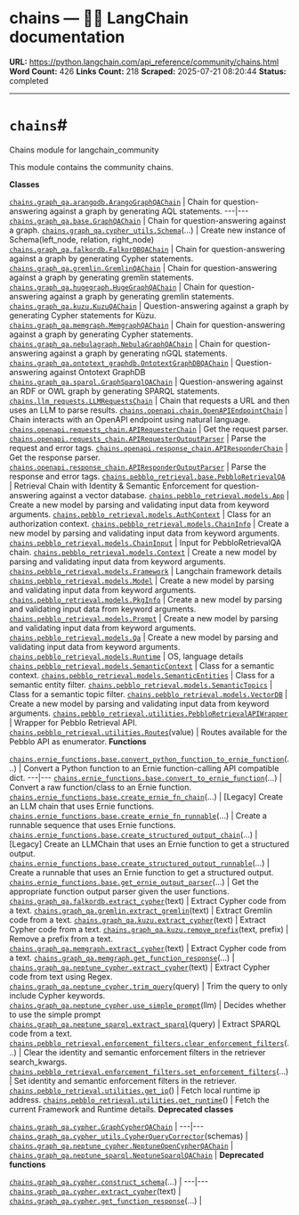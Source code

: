 # chains — 🦜🔗 LangChain  documentation

**URL:** https://python.langchain.com/api_reference/community/chains.html
**Word Count:** 426
**Links Count:** 218
**Scraped:** 2025-07-21 08:20:44
**Status:** completed

---

# `chains`\#

Chains module for langchain\_community

This module contains the community chains.

**Classes**

[`chains.graph_qa.arangodb.ArangoGraphQAChain`](https://python.langchain.com/api_reference/community/chains/langchain_community.chains.graph_qa.arangodb.ArangoGraphQAChain.html#langchain_community.chains.graph_qa.arangodb.ArangoGraphQAChain "langchain_community.chains.graph_qa.arangodb.ArangoGraphQAChain") | Chain for question-answering against a graph by generating AQL statements.   ---|---   [`chains.graph_qa.base.GraphQAChain`](https://python.langchain.com/api_reference/community/chains/langchain_community.chains.graph_qa.base.GraphQAChain.html#langchain_community.chains.graph_qa.base.GraphQAChain "langchain_community.chains.graph_qa.base.GraphQAChain") | Chain for question-answering against a graph.   [`chains.graph_qa.cypher_utils.Schema`](https://python.langchain.com/api_reference/community/chains/langchain_community.chains.graph_qa.cypher_utils.Schema.html#langchain_community.chains.graph_qa.cypher_utils.Schema "langchain_community.chains.graph_qa.cypher_utils.Schema")\(...\) | Create new instance of Schema\(left\_node, relation, right\_node\)   [`chains.graph_qa.falkordb.FalkorDBQAChain`](https://python.langchain.com/api_reference/community/chains/langchain_community.chains.graph_qa.falkordb.FalkorDBQAChain.html#langchain_community.chains.graph_qa.falkordb.FalkorDBQAChain "langchain_community.chains.graph_qa.falkordb.FalkorDBQAChain") | Chain for question-answering against a graph by generating Cypher statements.   [`chains.graph_qa.gremlin.GremlinQAChain`](https://python.langchain.com/api_reference/community/chains/langchain_community.chains.graph_qa.gremlin.GremlinQAChain.html#langchain_community.chains.graph_qa.gremlin.GremlinQAChain "langchain_community.chains.graph_qa.gremlin.GremlinQAChain") | Chain for question-answering against a graph by generating gremlin statements.   [`chains.graph_qa.hugegraph.HugeGraphQAChain`](https://python.langchain.com/api_reference/community/chains/langchain_community.chains.graph_qa.hugegraph.HugeGraphQAChain.html#langchain_community.chains.graph_qa.hugegraph.HugeGraphQAChain "langchain_community.chains.graph_qa.hugegraph.HugeGraphQAChain") | Chain for question-answering against a graph by generating gremlin statements.   [`chains.graph_qa.kuzu.KuzuQAChain`](https://python.langchain.com/api_reference/community/chains/langchain_community.chains.graph_qa.kuzu.KuzuQAChain.html#langchain_community.chains.graph_qa.kuzu.KuzuQAChain "langchain_community.chains.graph_qa.kuzu.KuzuQAChain") | Question-answering against a graph by generating Cypher statements for Kùzu.   [`chains.graph_qa.memgraph.MemgraphQAChain`](https://python.langchain.com/api_reference/community/chains/langchain_community.chains.graph_qa.memgraph.MemgraphQAChain.html#langchain_community.chains.graph_qa.memgraph.MemgraphQAChain "langchain_community.chains.graph_qa.memgraph.MemgraphQAChain") | Chain for question-answering against a graph by generating Cypher statements.   [`chains.graph_qa.nebulagraph.NebulaGraphQAChain`](https://python.langchain.com/api_reference/community/chains/langchain_community.chains.graph_qa.nebulagraph.NebulaGraphQAChain.html#langchain_community.chains.graph_qa.nebulagraph.NebulaGraphQAChain "langchain_community.chains.graph_qa.nebulagraph.NebulaGraphQAChain") | Chain for question-answering against a graph by generating nGQL statements.   [`chains.graph_qa.ontotext_graphdb.OntotextGraphDBQAChain`](https://python.langchain.com/api_reference/community/chains/langchain_community.chains.graph_qa.ontotext_graphdb.OntotextGraphDBQAChain.html#langchain_community.chains.graph_qa.ontotext_graphdb.OntotextGraphDBQAChain "langchain_community.chains.graph_qa.ontotext_graphdb.OntotextGraphDBQAChain") | Question-answering against Ontotext GraphDB   [`chains.graph_qa.sparql.GraphSparqlQAChain`](https://python.langchain.com/api_reference/community/chains/langchain_community.chains.graph_qa.sparql.GraphSparqlQAChain.html#langchain_community.chains.graph_qa.sparql.GraphSparqlQAChain "langchain_community.chains.graph_qa.sparql.GraphSparqlQAChain") | Question-answering against an RDF or OWL graph by generating SPARQL statements.   [`chains.llm_requests.LLMRequestsChain`](https://python.langchain.com/api_reference/community/chains/langchain_community.chains.llm_requests.LLMRequestsChain.html#langchain_community.chains.llm_requests.LLMRequestsChain "langchain_community.chains.llm_requests.LLMRequestsChain") | Chain that requests a URL and then uses an LLM to parse results.   [`chains.openapi.chain.OpenAPIEndpointChain`](https://python.langchain.com/api_reference/community/chains/langchain_community.chains.openapi.chain.OpenAPIEndpointChain.html#langchain_community.chains.openapi.chain.OpenAPIEndpointChain "langchain_community.chains.openapi.chain.OpenAPIEndpointChain") | Chain interacts with an OpenAPI endpoint using natural language.   [`chains.openapi.requests_chain.APIRequesterChain`](https://python.langchain.com/api_reference/community/chains/langchain_community.chains.openapi.requests_chain.APIRequesterChain.html#langchain_community.chains.openapi.requests_chain.APIRequesterChain "langchain_community.chains.openapi.requests_chain.APIRequesterChain") | Get the request parser.   [`chains.openapi.requests_chain.APIRequesterOutputParser`](https://python.langchain.com/api_reference/community/chains/langchain_community.chains.openapi.requests_chain.APIRequesterOutputParser.html#langchain_community.chains.openapi.requests_chain.APIRequesterOutputParser "langchain_community.chains.openapi.requests_chain.APIRequesterOutputParser") | Parse the request and error tags.   [`chains.openapi.response_chain.APIResponderChain`](https://python.langchain.com/api_reference/community/chains/langchain_community.chains.openapi.response_chain.APIResponderChain.html#langchain_community.chains.openapi.response_chain.APIResponderChain "langchain_community.chains.openapi.response_chain.APIResponderChain") | Get the response parser.   [`chains.openapi.response_chain.APIResponderOutputParser`](https://python.langchain.com/api_reference/community/chains/langchain_community.chains.openapi.response_chain.APIResponderOutputParser.html#langchain_community.chains.openapi.response_chain.APIResponderOutputParser "langchain_community.chains.openapi.response_chain.APIResponderOutputParser") | Parse the response and error tags.   [`chains.pebblo_retrieval.base.PebbloRetrievalQA`](https://python.langchain.com/api_reference/community/chains/langchain_community.chains.pebblo_retrieval.base.PebbloRetrievalQA.html#langchain_community.chains.pebblo_retrieval.base.PebbloRetrievalQA "langchain_community.chains.pebblo_retrieval.base.PebbloRetrievalQA") | Retrieval Chain with Identity & Semantic Enforcement for question-answering against a vector database.   [`chains.pebblo_retrieval.models.App`](https://python.langchain.com/api_reference/community/chains/langchain_community.chains.pebblo_retrieval.models.App.html#langchain_community.chains.pebblo_retrieval.models.App "langchain_community.chains.pebblo_retrieval.models.App") | Create a new model by parsing and validating input data from keyword arguments.   [`chains.pebblo_retrieval.models.AuthContext`](https://python.langchain.com/api_reference/community/chains/langchain_community.chains.pebblo_retrieval.models.AuthContext.html#langchain_community.chains.pebblo_retrieval.models.AuthContext "langchain_community.chains.pebblo_retrieval.models.AuthContext") | Class for an authorization context.   [`chains.pebblo_retrieval.models.ChainInfo`](https://python.langchain.com/api_reference/community/chains/langchain_community.chains.pebblo_retrieval.models.ChainInfo.html#langchain_community.chains.pebblo_retrieval.models.ChainInfo "langchain_community.chains.pebblo_retrieval.models.ChainInfo") | Create a new model by parsing and validating input data from keyword arguments.   [`chains.pebblo_retrieval.models.ChainInput`](https://python.langchain.com/api_reference/community/chains/langchain_community.chains.pebblo_retrieval.models.ChainInput.html#langchain_community.chains.pebblo_retrieval.models.ChainInput "langchain_community.chains.pebblo_retrieval.models.ChainInput") | Input for PebbloRetrievalQA chain.   [`chains.pebblo_retrieval.models.Context`](https://python.langchain.com/api_reference/community/chains/langchain_community.chains.pebblo_retrieval.models.Context.html#langchain_community.chains.pebblo_retrieval.models.Context "langchain_community.chains.pebblo_retrieval.models.Context") | Create a new model by parsing and validating input data from keyword arguments.   [`chains.pebblo_retrieval.models.Framework`](https://python.langchain.com/api_reference/community/chains/langchain_community.chains.pebblo_retrieval.models.Framework.html#langchain_community.chains.pebblo_retrieval.models.Framework "langchain_community.chains.pebblo_retrieval.models.Framework") | Langchain framework details   [`chains.pebblo_retrieval.models.Model`](https://python.langchain.com/api_reference/community/chains/langchain_community.chains.pebblo_retrieval.models.Model.html#langchain_community.chains.pebblo_retrieval.models.Model "langchain_community.chains.pebblo_retrieval.models.Model") | Create a new model by parsing and validating input data from keyword arguments.   [`chains.pebblo_retrieval.models.PkgInfo`](https://python.langchain.com/api_reference/community/chains/langchain_community.chains.pebblo_retrieval.models.PkgInfo.html#langchain_community.chains.pebblo_retrieval.models.PkgInfo "langchain_community.chains.pebblo_retrieval.models.PkgInfo") | Create a new model by parsing and validating input data from keyword arguments.   [`chains.pebblo_retrieval.models.Prompt`](https://python.langchain.com/api_reference/community/chains/langchain_community.chains.pebblo_retrieval.models.Prompt.html#langchain_community.chains.pebblo_retrieval.models.Prompt "langchain_community.chains.pebblo_retrieval.models.Prompt") | Create a new model by parsing and validating input data from keyword arguments.   [`chains.pebblo_retrieval.models.Qa`](https://python.langchain.com/api_reference/community/chains/langchain_community.chains.pebblo_retrieval.models.Qa.html#langchain_community.chains.pebblo_retrieval.models.Qa "langchain_community.chains.pebblo_retrieval.models.Qa") | Create a new model by parsing and validating input data from keyword arguments.   [`chains.pebblo_retrieval.models.Runtime`](https://python.langchain.com/api_reference/community/chains/langchain_community.chains.pebblo_retrieval.models.Runtime.html#langchain_community.chains.pebblo_retrieval.models.Runtime "langchain_community.chains.pebblo_retrieval.models.Runtime") | OS, language details   [`chains.pebblo_retrieval.models.SemanticContext`](https://python.langchain.com/api_reference/community/chains/langchain_community.chains.pebblo_retrieval.models.SemanticContext.html#langchain_community.chains.pebblo_retrieval.models.SemanticContext "langchain_community.chains.pebblo_retrieval.models.SemanticContext") | Class for a semantic context.   [`chains.pebblo_retrieval.models.SemanticEntities`](https://python.langchain.com/api_reference/community/chains/langchain_community.chains.pebblo_retrieval.models.SemanticEntities.html#langchain_community.chains.pebblo_retrieval.models.SemanticEntities "langchain_community.chains.pebblo_retrieval.models.SemanticEntities") | Class for a semantic entity filter.   [`chains.pebblo_retrieval.models.SemanticTopics`](https://python.langchain.com/api_reference/community/chains/langchain_community.chains.pebblo_retrieval.models.SemanticTopics.html#langchain_community.chains.pebblo_retrieval.models.SemanticTopics "langchain_community.chains.pebblo_retrieval.models.SemanticTopics") | Class for a semantic topic filter.   [`chains.pebblo_retrieval.models.VectorDB`](https://python.langchain.com/api_reference/community/chains/langchain_community.chains.pebblo_retrieval.models.VectorDB.html#langchain_community.chains.pebblo_retrieval.models.VectorDB "langchain_community.chains.pebblo_retrieval.models.VectorDB") | Create a new model by parsing and validating input data from keyword arguments.   [`chains.pebblo_retrieval.utilities.PebbloRetrievalAPIWrapper`](https://python.langchain.com/api_reference/community/chains/langchain_community.chains.pebblo_retrieval.utilities.PebbloRetrievalAPIWrapper.html#langchain_community.chains.pebblo_retrieval.utilities.PebbloRetrievalAPIWrapper "langchain_community.chains.pebblo_retrieval.utilities.PebbloRetrievalAPIWrapper") | Wrapper for Pebblo Retrieval API.   [`chains.pebblo_retrieval.utilities.Routes`](https://python.langchain.com/api_reference/community/chains/langchain_community.chains.pebblo_retrieval.utilities.Routes.html#langchain_community.chains.pebblo_retrieval.utilities.Routes "langchain_community.chains.pebblo_retrieval.utilities.Routes")\(value\) | Routes available for the Pebblo API as enumerator.      **Functions**

[`chains.ernie_functions.base.convert_python_function_to_ernie_function`](https://python.langchain.com/api_reference/community/chains/langchain_community.chains.ernie_functions.base.convert_python_function_to_ernie_function.html#langchain_community.chains.ernie_functions.base.convert_python_function_to_ernie_function "langchain_community.chains.ernie_functions.base.convert_python_function_to_ernie_function")\(...\) | Convert a Python function to an Ernie function-calling API compatible dict.   ---|---   [`chains.ernie_functions.base.convert_to_ernie_function`](https://python.langchain.com/api_reference/community/chains/langchain_community.chains.ernie_functions.base.convert_to_ernie_function.html#langchain_community.chains.ernie_functions.base.convert_to_ernie_function "langchain_community.chains.ernie_functions.base.convert_to_ernie_function")\(...\) | Convert a raw function/class to an Ernie function.   [`chains.ernie_functions.base.create_ernie_fn_chain`](https://python.langchain.com/api_reference/community/chains/langchain_community.chains.ernie_functions.base.create_ernie_fn_chain.html#langchain_community.chains.ernie_functions.base.create_ernie_fn_chain "langchain_community.chains.ernie_functions.base.create_ernie_fn_chain")\(...\) | \[Legacy\] Create an LLM chain that uses Ernie functions.   [`chains.ernie_functions.base.create_ernie_fn_runnable`](https://python.langchain.com/api_reference/community/chains/langchain_community.chains.ernie_functions.base.create_ernie_fn_runnable.html#langchain_community.chains.ernie_functions.base.create_ernie_fn_runnable "langchain_community.chains.ernie_functions.base.create_ernie_fn_runnable")\(...\) | Create a runnable sequence that uses Ernie functions.   [`chains.ernie_functions.base.create_structured_output_chain`](https://python.langchain.com/api_reference/community/chains/langchain_community.chains.ernie_functions.base.create_structured_output_chain.html#langchain_community.chains.ernie_functions.base.create_structured_output_chain "langchain_community.chains.ernie_functions.base.create_structured_output_chain")\(...\) | \[Legacy\] Create an LLMChain that uses an Ernie function to get a structured output.   [`chains.ernie_functions.base.create_structured_output_runnable`](https://python.langchain.com/api_reference/community/chains/langchain_community.chains.ernie_functions.base.create_structured_output_runnable.html#langchain_community.chains.ernie_functions.base.create_structured_output_runnable "langchain_community.chains.ernie_functions.base.create_structured_output_runnable")\(...\) | Create a runnable that uses an Ernie function to get a structured output.   [`chains.ernie_functions.base.get_ernie_output_parser`](https://python.langchain.com/api_reference/community/chains/langchain_community.chains.ernie_functions.base.get_ernie_output_parser.html#langchain_community.chains.ernie_functions.base.get_ernie_output_parser "langchain_community.chains.ernie_functions.base.get_ernie_output_parser")\(...\) | Get the appropriate function output parser given the user functions.   [`chains.graph_qa.falkordb.extract_cypher`](https://python.langchain.com/api_reference/community/chains/langchain_community.chains.graph_qa.falkordb.extract_cypher.html#langchain_community.chains.graph_qa.falkordb.extract_cypher "langchain_community.chains.graph_qa.falkordb.extract_cypher")\(text\) | Extract Cypher code from a text.   [`chains.graph_qa.gremlin.extract_gremlin`](https://python.langchain.com/api_reference/community/chains/langchain_community.chains.graph_qa.gremlin.extract_gremlin.html#langchain_community.chains.graph_qa.gremlin.extract_gremlin "langchain_community.chains.graph_qa.gremlin.extract_gremlin")\(text\) | Extract Gremlin code from a text.   [`chains.graph_qa.kuzu.extract_cypher`](https://python.langchain.com/api_reference/community/chains/langchain_community.chains.graph_qa.kuzu.extract_cypher.html#langchain_community.chains.graph_qa.kuzu.extract_cypher "langchain_community.chains.graph_qa.kuzu.extract_cypher")\(text\) | Extract Cypher code from a text.   [`chains.graph_qa.kuzu.remove_prefix`](https://python.langchain.com/api_reference/community/chains/langchain_community.chains.graph_qa.kuzu.remove_prefix.html#langchain_community.chains.graph_qa.kuzu.remove_prefix "langchain_community.chains.graph_qa.kuzu.remove_prefix")\(text, prefix\) | Remove a prefix from a text.   [`chains.graph_qa.memgraph.extract_cypher`](https://python.langchain.com/api_reference/community/chains/langchain_community.chains.graph_qa.memgraph.extract_cypher.html#langchain_community.chains.graph_qa.memgraph.extract_cypher "langchain_community.chains.graph_qa.memgraph.extract_cypher")\(text\) | Extract Cypher code from a text.   [`chains.graph_qa.memgraph.get_function_response`](https://python.langchain.com/api_reference/community/chains/langchain_community.chains.graph_qa.memgraph.get_function_response.html#langchain_community.chains.graph_qa.memgraph.get_function_response "langchain_community.chains.graph_qa.memgraph.get_function_response")\(...\) |    [`chains.graph_qa.neptune_cypher.extract_cypher`](https://python.langchain.com/api_reference/community/chains/langchain_community.chains.graph_qa.neptune_cypher.extract_cypher.html#langchain_community.chains.graph_qa.neptune_cypher.extract_cypher "langchain_community.chains.graph_qa.neptune_cypher.extract_cypher")\(text\) | Extract Cypher code from text using Regex.   [`chains.graph_qa.neptune_cypher.trim_query`](https://python.langchain.com/api_reference/community/chains/langchain_community.chains.graph_qa.neptune_cypher.trim_query.html#langchain_community.chains.graph_qa.neptune_cypher.trim_query "langchain_community.chains.graph_qa.neptune_cypher.trim_query")\(query\) | Trim the query to only include Cypher keywords.   [`chains.graph_qa.neptune_cypher.use_simple_prompt`](https://python.langchain.com/api_reference/community/chains/langchain_community.chains.graph_qa.neptune_cypher.use_simple_prompt.html#langchain_community.chains.graph_qa.neptune_cypher.use_simple_prompt "langchain_community.chains.graph_qa.neptune_cypher.use_simple_prompt")\(llm\) | Decides whether to use the simple prompt   [`chains.graph_qa.neptune_sparql.extract_sparql`](https://python.langchain.com/api_reference/community/chains/langchain_community.chains.graph_qa.neptune_sparql.extract_sparql.html#langchain_community.chains.graph_qa.neptune_sparql.extract_sparql "langchain_community.chains.graph_qa.neptune_sparql.extract_sparql")\(query\) | Extract SPARQL code from a text.   [`chains.pebblo_retrieval.enforcement_filters.clear_enforcement_filters`](https://python.langchain.com/api_reference/community/chains/langchain_community.chains.pebblo_retrieval.enforcement_filters.clear_enforcement_filters.html#langchain_community.chains.pebblo_retrieval.enforcement_filters.clear_enforcement_filters "langchain_community.chains.pebblo_retrieval.enforcement_filters.clear_enforcement_filters")\(...\) | Clear the identity and semantic enforcement filters in the retriever search\_kwargs.   [`chains.pebblo_retrieval.enforcement_filters.set_enforcement_filters`](https://python.langchain.com/api_reference/community/chains/langchain_community.chains.pebblo_retrieval.enforcement_filters.set_enforcement_filters.html#langchain_community.chains.pebblo_retrieval.enforcement_filters.set_enforcement_filters "langchain_community.chains.pebblo_retrieval.enforcement_filters.set_enforcement_filters")\(...\) | Set identity and semantic enforcement filters in the retriever.   [`chains.pebblo_retrieval.utilities.get_ip`](https://python.langchain.com/api_reference/community/chains/langchain_community.chains.pebblo_retrieval.utilities.get_ip.html#langchain_community.chains.pebblo_retrieval.utilities.get_ip "langchain_community.chains.pebblo_retrieval.utilities.get_ip")\(\) | Fetch local runtime ip address.   [`chains.pebblo_retrieval.utilities.get_runtime`](https://python.langchain.com/api_reference/community/chains/langchain_community.chains.pebblo_retrieval.utilities.get_runtime.html#langchain_community.chains.pebblo_retrieval.utilities.get_runtime "langchain_community.chains.pebblo_retrieval.utilities.get_runtime")\(\) | Fetch the current Framework and Runtime details.      **Deprecated classes**

[`chains.graph_qa.cypher.GraphCypherQAChain`](https://python.langchain.com/api_reference/community/chains/langchain_community.chains.graph_qa.cypher.GraphCypherQAChain.html#langchain_community.chains.graph_qa.cypher.GraphCypherQAChain "langchain_community.chains.graph_qa.cypher.GraphCypherQAChain") |    ---|---   [`chains.graph_qa.cypher_utils.CypherQueryCorrector`](https://python.langchain.com/api_reference/community/chains/langchain_community.chains.graph_qa.cypher_utils.CypherQueryCorrector.html#langchain_community.chains.graph_qa.cypher_utils.CypherQueryCorrector "langchain_community.chains.graph_qa.cypher_utils.CypherQueryCorrector")\(schemas\) |    [`chains.graph_qa.neptune_cypher.NeptuneOpenCypherQAChain`](https://python.langchain.com/api_reference/community/chains/langchain_community.chains.graph_qa.neptune_cypher.NeptuneOpenCypherQAChain.html#langchain_community.chains.graph_qa.neptune_cypher.NeptuneOpenCypherQAChain "langchain_community.chains.graph_qa.neptune_cypher.NeptuneOpenCypherQAChain") |    [`chains.graph_qa.neptune_sparql.NeptuneSparqlQAChain`](https://python.langchain.com/api_reference/community/chains/langchain_community.chains.graph_qa.neptune_sparql.NeptuneSparqlQAChain.html#langchain_community.chains.graph_qa.neptune_sparql.NeptuneSparqlQAChain "langchain_community.chains.graph_qa.neptune_sparql.NeptuneSparqlQAChain") |       **Deprecated functions**

[`chains.graph_qa.cypher.construct_schema`](https://python.langchain.com/api_reference/community/chains/langchain_community.chains.graph_qa.cypher.construct_schema.html#langchain_community.chains.graph_qa.cypher.construct_schema "langchain_community.chains.graph_qa.cypher.construct_schema")\(...\) |    ---|---   [`chains.graph_qa.cypher.extract_cypher`](https://python.langchain.com/api_reference/community/chains/langchain_community.chains.graph_qa.cypher.extract_cypher.html#langchain_community.chains.graph_qa.cypher.extract_cypher "langchain_community.chains.graph_qa.cypher.extract_cypher")\(text\) |    [`chains.graph_qa.cypher.get_function_response`](https://python.langchain.com/api_reference/community/chains/langchain_community.chains.graph_qa.cypher.get_function_response.html#langchain_community.chains.graph_qa.cypher.get_function_response "langchain_community.chains.graph_qa.cypher.get_function_response")\(...\) |